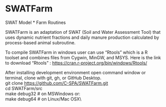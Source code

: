 # SWATFarm
SWAT Model * Farm Routines

SWATFarm is an adaptation of SWAT (Soil and Water Assessment Tool) that uses dynamic nutrient fractions and daily manure production calculated by process-based animal subroutine. 

To compile SWATFarm in windows user can use “Rtools” which is a R toolset and combines files from Cygwin, MinGW, and MSYS. Here is the link to download “Rtools” : https://cran.r-project.org/bin/windows/Rtools/

After installing development environment open command window or terminal, clone with git, gh, or GitHub Desktop.\
git clone https://github.com/C-SPA/SWATFarm.git \
cd SWATFarm/src \
make debug32 # on MSWindows or:\
make debug64 # on Linux/Mac OSX\
